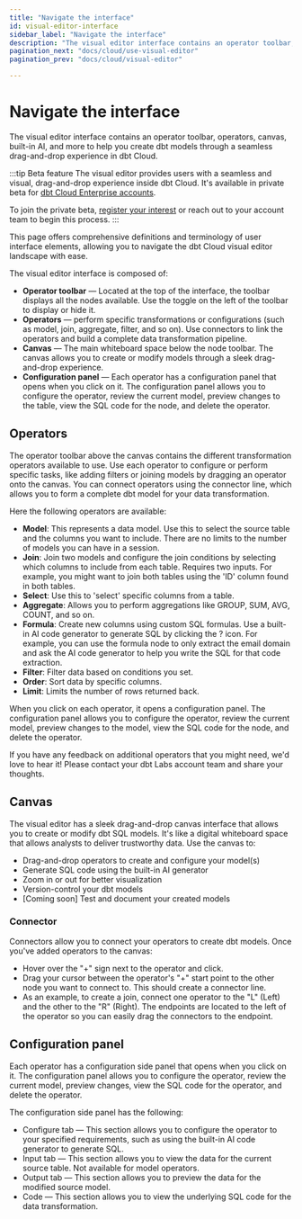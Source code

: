 ```yaml
--- 
title: "Navigate the interface" 
id: visual-editor-interface      
sidebar_label: "Navigate the interface" 
description: "The visual editor interface contains an operator toolbar, operators, and a canvas to help you create dbt models through a seamless drag-and-drop experience in dbt Cloud." 
pagination_next: "docs/cloud/use-visual-editor"
pagination_prev: "docs/cloud/visual-editor"

---
```


# Navigate the interface <Lifecycle status='beta'/> 

<p style={{ color: '#717d7d', fontSize: '1.1em' }}>
The visual editor interface contains an operator toolbar, operators, canvas, built-in AI, and more to help you create dbt models through a seamless drag-and-drop experience in dbt Cloud.
</p>

:::tip Beta feature
The visual editor provides users with a seamless and visual, drag-and-drop experience inside dbt Cloud. It's available in private beta for [dbt Cloud Enterprise accounts](https://www.getdbt.com/pricing). 

To join the private beta, [register your interest](https://docs.google.com/forms/d/e/1FAIpQLScPjRGyrtgfmdY919Pf3kgqI5E95xxPXz-8JoVruw-L9jVtxg/viewform) or reach out to your account team to begin this process.
:::

This page offers comprehensive definitions and terminology of user interface elements, allowing you to navigate the dbt Cloud visual editor landscape with ease.

The visual editor interface is composed of:

- **Operator toolbar** &mdash; Located at the top of the interface, the toolbar displays all the nodes available. Use the toggle on the left of the toolbar to display or hide it.
- **Operators** &mdash; perform specific transformations or configurations (such as model, join, aggregate, filter, and so on). Use connectors to link the operators and build a complete data transformation pipeline. 
- **Canvas** &mdash; The main whiteboard space below the node toolbar. The canvas allows you to create or modify models through a sleek drag-and-drop experience.
- **Configuration panel** &mdash; Each operator has a configuration panel that opens when you click on it. The configuration panel allows you to configure the operator, review the current model, preview changes to the table, view the SQL code for the node, and delete the operator.

## Operators

The operator toolbar above the canvas contains the different transformation operators available to use. Use each operator to configure or perform specific tasks, like adding filters or joining models by dragging an operator onto the canvas. You can connect operators using the connector line, which allows you to form a complete dbt model for your data transformation.

<Lightbox src="/img/docs/dbt-cloud/visual-editor/edit-model.jpg" width="90%" title="Use the operator toolbar to perform different transformation operations." />

Here the following operators are available:
- **Model**: This represents a data model. Use this to select the source table and the columns you want to include. There are no limits to the number of models you can have in a session.
- **Join**: Join two models and configure the join conditions by selecting which columns to include from each table. Requires two inputs. For example, you might want to join both tables using the 'ID' column found in both tables.
- **Select**: Use this to 'select' specific columns from a table.
- **Aggregate**: Allows you to perform aggregations like GROUP, SUM, AVG, COUNT, and so on.
- **Formula**: Create new columns using custom SQL formulas. Use a built-in AI code generator to generate SQL by clicking the ? icon. For example, you can use the formula node to only extract the email domain and ask the AI code generator to help you write the SQL for that code extraction.
- **Filter**: Filter data based on conditions you set.
- **Order**: Sort data by specific columns.
- **Limit**: Limits the number of rows returned back.

When you click on each operator, it opens a configuration panel. The configuration panel allows you to configure the operator, review the current model, preview changes to the model, view the SQL code for the node, and delete the operator.

<Lightbox src="/img/docs/dbt-cloud/visual-editor/visual-editor.jpg" width="90%" title="Visual editor interface that contains a node toolbar and canvas." />

If you have any feedback on additional operators that you might need, we'd love to hear it! Please contact your dbt Labs account team and share your thoughts.

## Canvas

The visual editor has a sleek drag-and-drop canvas interface that allows you to create or modify dbt SQL models. It's like a digital whiteboard space that allows analysts to deliver trustworthy data. Use the canvas to:

- Drag-and-drop operators to create and configure your model(s)
- Generate SQL code using the built-in AI generator
- Zoom in or out for better visualization
- Version-control your dbt models
- [Coming soon] Test and document your created models

<Lightbox src="/img/docs/dbt-cloud/visual-editor/operator.jpg" width="90%" title="The operator toolbar allows you to select different nodes to configure or perform specific tasks, like adding filters or joining models." />

### Connector

Connectors allow you to connect your operators to create dbt models. Once you've added operators to the canvas:
- Hover over the "+" sign next to the operator and click. 
- Drag your cursor between the operator's "+" start point to the other node you want to connect to. This should create a connector line.
- As an example, to create a join, connect one operator to the "L" (Left) and the other to the "R" (Right). The endpoints are located to the left of the operator so you can easily drag the connectors to the endpoint.

<Lightbox src="/img/docs/dbt-cloud/visual-editor/connector.jpg" width="100%" title="Click and drag your cursor to connect operators." />

## Configuration panel
Each operator has a configuration side panel that opens when you click on it. The configuration panel allows you to configure the operator, review the current model, preview changes, view the SQL code for the operator, and delete the operator.

The configuration side panel has the following:
- Configure tab &mdash; This section allows you to configure the operator to your specified requirements, such as using the built-in AI code generator to generate SQL.
- Input tab &mdash; This section allows you to view the data for the current source table. Not available for model operators.
- Output tab &mdash; This section allows you to preview the data for the modified source model.
- Code &mdash; This section allows you to view the underlying SQL code for the data transformation.

<Lightbox src="/img/docs/dbt-cloud/visual-editor/config-panel.jpg" width="90%" title="A sleek drag-and-drop canvas interface that allows you to create or modify dbt SQL models." />
